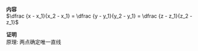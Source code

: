 **内容**  
$\dfrac {x - x_1}{x_2 - x_1} =  \dfrac {y - y_1}{y_2 - y_1} =  \dfrac {z - z_1}{z_2 - z_1}$  
  
**证明**  
原理: 两点确定唯一直线  
